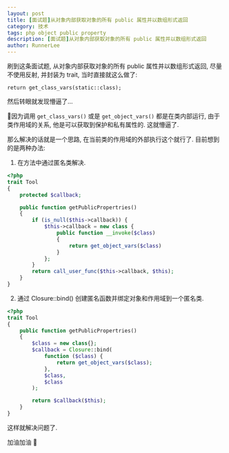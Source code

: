```yaml
---
layout: post
title: [面试题]从对象内部获取对象的所有 public 属性并以数组形式返回
category: 技术
tags: php object public property
description: [面试题]从对象内部获取对象的所有 public 属性并以数组形式返回
author: RunnerLee
---
```


刷到这条面试题, 从对象内部获取对象的所有 public 属性并以数组形式返回, 尽量不使用反射, 并封装为 trait, 当时直接就这么做了:

```
return get_class_vars(static::class);
```

然后转眼就发现懵逼了...

因为调用 `get_class_vars()` 或是 `get_object_vars()` 都是在类内部运行, 由于类作用域的关系, 他是可以获取到保护和私有属性的. 这就懵逼了.

那么解决的话就是一个思路, 在当前类的作用域的外部执行这个就行了. 目前想到的是两种办法:

1. 在方法中通过匿名类解决.

```php
<?php
trait Tool
{
    protected $callback;

    public function getPublicPropertries()
    {
        if (is_null($this->callback)) {
            $this->callback = new class {
                public function __invoke($class)
                {
                    return get_object_vars($class)
                }
            };
        }
        return call_user_func($this->callback, $this);
    }
}
```

2. 通过 Closure::bind() 创建匿名函数并绑定对象和作用域到一个匿名类.

```php
<?php
trait Tool
{
    public function getPublicPropertries()
    {
        $class = new class{};
        $callback = Closure::bind(
            function ($class) {
                return get_object_vars($class);
            },
            $class,
            $class
        );

        return $callback($this);
    }
}
```

这样就解决问题了.

加油加油 💪

